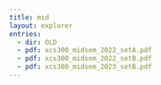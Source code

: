 ```yaml
---
title: mid
layout: explorer
entries:
  - dir: OLD
  - pdf: xcs300_midsem_2022_setA.pdf
  - pdf: xcs300_midsem_2022_setB.pdf
  - pdf: xcs300_midsem_2023_setB.pdf
---
```

